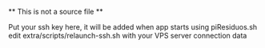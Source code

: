 ** This is not a source file **

Put your ssh key here, it will be added when app starts using piResiduos.sh
edit extra/scripts/relaunch-ssh.sh with your VPS server connection data